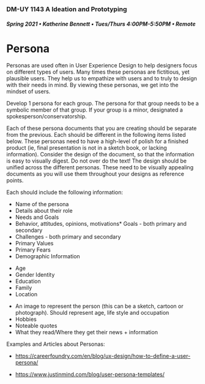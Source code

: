 ### DM-UY 1143 A Ideation and Prototyping
##### Spring 2021 • Katherine Bennett • Tues/Thurs 4:00PM-5:50PM • Remote

# Persona


Personas are used often in User Experience Design to help designers focus on different types of users. Many times these personas are fictitious, yet plausible users. They help us to empathize with users and to truly to design with their needs in mind. By viewing these personas, we get into the mindset of users.

Develop 1 persona for each group. The persona for that group needs to be a symbolic member of that group. If your group is a minor, designated a spokesperson/conservatorship.


Each of these persona documents that you are creating should be separate from the previous. Each should be different in the following items listed below. These personas need to have a high-level of polish for a finished product (ie, final presentation is not in a sketch book, or lacking information). Consider the design of the document, so that the information is easy to visually digest. Do not over do the text! The design should be unified across the different personas. These need to be visually appealing documents as you will use them throughout your designs as reference points. 


Each should include the following information:

* Name of the persona
* Details about their role
* Needs and Goals
* Behavior, attitudes, opinions, motivations* Goals - both primary and secondary
* Challenges - both primary and secondary
* Primary Values
* Primary Fears
* Demographic Information
 - Age
 - Gender Identity
 - Education
 - Family
 - Location
* An image to represent the person (this can be a sketch, cartoon or photograph). Should represent age, life style and occupation
* Hobbies
* Noteable quotes
* What they read/Where they get their news + information



Examples and Articles about Personas:

* https://careerfoundry.com/en/blog/ux-design/how-to-define-a-user-persona/

* https://www.justinmind.com/blog/user-persona-templates/

